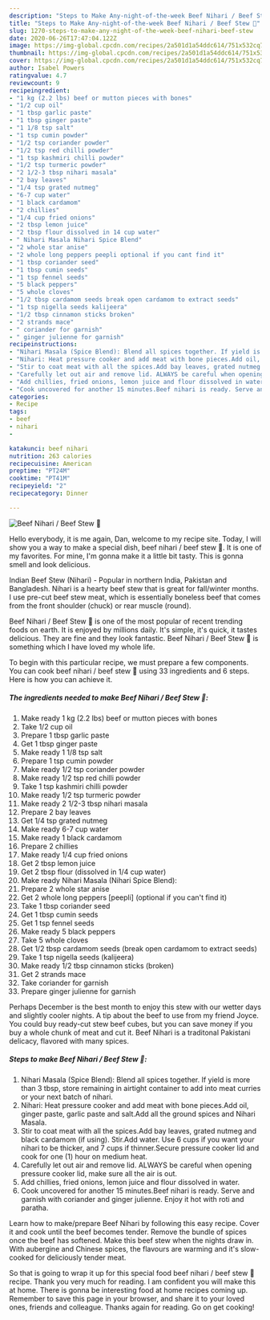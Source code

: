 ```yaml
---
description: "Steps to Make Any-night-of-the-week Beef Nihari / Beef Stew 💛"
title: "Steps to Make Any-night-of-the-week Beef Nihari / Beef Stew 💛"
slug: 1270-steps-to-make-any-night-of-the-week-beef-nihari-beef-stew
date: 2020-06-26T17:47:04.122Z
image: https://img-global.cpcdn.com/recipes/2a501d1a54ddc614/751x532cq70/beef-nihari-beef-stew-💛-recipe-main-photo.jpg
thumbnail: https://img-global.cpcdn.com/recipes/2a501d1a54ddc614/751x532cq70/beef-nihari-beef-stew-💛-recipe-main-photo.jpg
cover: https://img-global.cpcdn.com/recipes/2a501d1a54ddc614/751x532cq70/beef-nihari-beef-stew-💛-recipe-main-photo.jpg
author: Isabel Powers
ratingvalue: 4.7
reviewcount: 9
recipeingredient:
- "1 kg (2.2 lbs) beef or mutton pieces with bones"
- "1/2 cup oil"
- "1 tbsp garlic paste"
- "1 tbsp ginger paste"
- "1 1/8 tsp salt"
- "1 tsp cumin powder"
- "1/2 tsp coriander powder"
- "1/2 tsp red chilli powder"
- "1 tsp kashmiri chilli powder"
- "1/2 tsp turmeric powder"
- "2 1/2-3 tbsp nihari masala"
- "2 bay leaves"
- "1/4 tsp grated nutmeg"
- "6-7 cup water"
- "1 black cardamom"
- "2 chillies"
- "1/4 cup fried onions"
- "2 tbsp lemon juice"
- "2 tbsp flour dissolved in 14 cup water"
- " Nihari Masala Nihari Spice Blend"
- "2 whole star anise"
- "2 whole long peppers peepli optional if you cant find it"
- "1 tbsp coriander seed"
- "1 tbsp cumin seeds"
- "1 tsp fennel seeds"
- "5 black peppers"
- "5 whole cloves"
- "1/2 tbsp cardamom seeds break open cardamom to extract seeds"
- "1 tsp nigella seeds kalijeera"
- "1/2 tbsp cinnamon sticks broken"
- "2 strands mace"
- " coriander for garnish"
- " ginger julienne for garnish"
recipeinstructions:
- "Nihari Masala (Spice Blend): Blend all spices together. If yield is more than 3 tbsp, store remaining in airtight container to add into meat curries or your next batch of nihari."
- "Nihari: Heat pressure cooker and add meat with bone pieces.Add oil, ginger paste, garlic paste and salt.Add all the ground spices and Nihari Masala."
- "Stir to coat meat with all the spices.Add bay leaves, grated nutmeg and black cardamom (if using). Stir.Add water. Use 6 cups if you want your nihari to be thicker, and 7 cups if thinner.Secure pressure cooker lid and cook for one (1) hour on medium heat."
- "Carefully let out air and remove lid. ALWAYS be careful when opening pressure cooker lid, make sure all the air is out."
- "Add chillies, fried onions, lemon juice and flour dissolved in water."
- "Cook uncovered for another 15 minutes.Beef nihari is ready. Serve and garnish with coriander and ginger julienne. Enjoy it hot with roti and paratha."
categories:
- Recipe
tags:
- beef
- nihari
- 

katakunci: beef nihari  
nutrition: 263 calories
recipecuisine: American
preptime: "PT24M"
cooktime: "PT41M"
recipeyield: "2"
recipecategory: Dinner

---
```



![Beef Nihari / Beef Stew 💛](https://img-global.cpcdn.com/recipes/2a501d1a54ddc614/751x532cq70/beef-nihari-beef-stew-💛-recipe-main-photo.jpg)

Hello everybody, it is me again, Dan, welcome to my recipe site. Today, I will show you a way to make a special dish, beef nihari / beef stew 💛. It is one of my favorites. For mine, I'm gonna make it a little bit tasty. This is gonna smell and look delicious.

Indian Beef Stew (Nihari) - Popular in northern India, Pakistan and Bangladesh. Nihari is a hearty beef stew that is great for fall/winter months. I use pre-cut beef stew meat, which is essentially boneless beef that comes from the front shoulder (chuck) or rear muscle (round).

Beef Nihari / Beef Stew 💛 is one of the most popular of recent trending foods on earth. It is enjoyed by millions daily. It's simple, it's quick, it tastes delicious. They are fine and they look fantastic. Beef Nihari / Beef Stew 💛 is something which I have loved my whole life.


To begin with this particular recipe, we must prepare a few components. You can cook beef nihari / beef stew 💛 using 33 ingredients and 6 steps. Here is how you can achieve it.

<!--inarticleads1-->

##### The ingredients needed to make Beef Nihari / Beef Stew 💛:

1. Make ready 1 kg (2.2 lbs) beef or mutton pieces with bones
1. Take 1/2 cup oil
1. Prepare 1 tbsp garlic paste
1. Get 1 tbsp ginger paste
1. Make ready 1 1/8 tsp salt
1. Prepare 1 tsp cumin powder
1. Make ready 1/2 tsp coriander powder
1. Make ready 1/2 tsp red chilli powder
1. Take 1 tsp kashmiri chilli powder
1. Make ready 1/2 tsp turmeric powder
1. Make ready 2 1/2-3 tbsp nihari masala
1. Prepare 2 bay leaves
1. Get 1/4 tsp grated nutmeg
1. Make ready 6-7 cup water
1. Make ready 1 black cardamom
1. Prepare 2 chillies
1. Make ready 1/4 cup fried onions
1. Get 2 tbsp lemon juice
1. Get 2 tbsp flour (dissolved in 1/4 cup water)
1. Make ready  Nihari Masala (Nihari Spice Blend):
1. Prepare 2 whole star anise
1. Get 2 whole long peppers [peepli] (optional if you can&#39;t find it)
1. Take 1 tbsp coriander seed
1. Get 1 tbsp cumin seeds
1. Get 1 tsp fennel seeds
1. Make ready 5 black peppers
1. Take 5 whole cloves
1. Get 1/2 tbsp cardamom seeds (break open cardamom to extract seeds)
1. Take 1 tsp nigella seeds (kalijeera)
1. Make ready 1/2 tbsp cinnamon sticks (broken)
1. Get 2 strands mace
1. Take  coriander for garnish
1. Prepare  ginger julienne for garnish


Perhaps December is the best month to enjoy this stew with our wetter days and slightly cooler nights. A tip about the beef to use from my friend Joyce. You could buy ready-cut stew beef cubes, but you can save money if you buy a whole chunk of meat and cut it. Beef Nihari is a traditonal Pakistani delicacy, flavored with many spices. 

<!--inarticleads2-->

##### Steps to make Beef Nihari / Beef Stew 💛:

1. Nihari Masala (Spice Blend): Blend all spices together. If yield is more than 3 tbsp, store remaining in airtight container to add into meat curries or your next batch of nihari.
1. Nihari: Heat pressure cooker and add meat with bone pieces.Add oil, ginger paste, garlic paste and salt.Add all the ground spices and Nihari Masala.
1. Stir to coat meat with all the spices.Add bay leaves, grated nutmeg and black cardamom (if using). Stir.Add water. Use 6 cups if you want your nihari to be thicker, and 7 cups if thinner.Secure pressure cooker lid and cook for one (1) hour on medium heat.
1. Carefully let out air and remove lid. ALWAYS be careful when opening pressure cooker lid, make sure all the air is out.
1. Add chillies, fried onions, lemon juice and flour dissolved in water.
1. Cook uncovered for another 15 minutes.Beef nihari is ready. Serve and garnish with coriander and ginger julienne. Enjoy it hot with roti and paratha.


Learn how to make/prepare Beef Nihari by following this easy recipe. Cover it and cook until the beef becomes tender. Remove the bundle of spices once the beef has softened. Make this beef stew when the nights draw in. With aubergine and Chinese spices, the flavours are warming and it&#39;s slow-cooked for deliciously tender meat. 

So that is going to wrap it up for this special food beef nihari / beef stew 💛 recipe. Thank you very much for reading. I am confident you will make this at home. There is gonna be interesting food at home recipes coming up. Remember to save this page in your browser, and share it to your loved ones, friends and colleague. Thanks again for reading. Go on get cooking!
